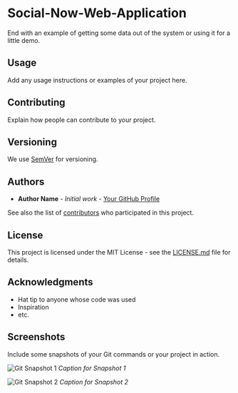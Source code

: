 # Social-Now-Web-Application

End with an example of getting some data out of the system or using it for a little demo.

## Usage

Add any usage instructions or examples of your project here.

## Contributing

Explain how people can contribute to your project.

## Versioning

We use [SemVer](http://semver.org/) for versioning.

## Authors

* **Author Name** - *Initial work* - [Your GitHub Profile](https://github.com/your-profile)

See also the list of [contributors](https://github.com/your/project/contributors) who participated in this project.

## License

This project is licensed under the MIT License - see the [LICENSE.md](LICENSE.md) file for details.

## Acknowledgments

* Hat tip to anyone whose code was used
* Inspiration
* etc.

## Screenshots

Include some snapshots of your Git commands or your project in action.

![Git Snapshot 1](screenshots/git_snapshot_1.png)
*Caption for Snapshot 1*

![Git Snapshot 2](screenshots/git_snapshot_2.png)
*Caption for Snapshot 2*
